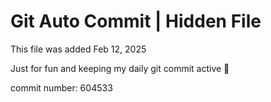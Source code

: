 # Git Auto Commit | Hidden File

This file was added Feb 12, 2025

Just for fun and keeping my daily git commit active 🤪

commit number: 604533
